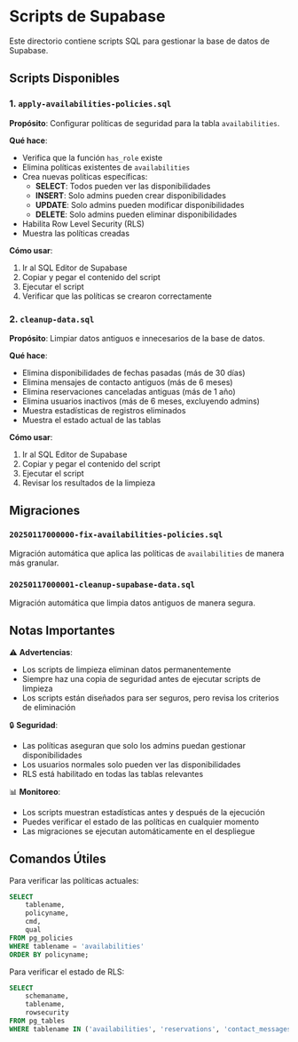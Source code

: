 # Scripts de Supabase

Este directorio contiene scripts SQL para gestionar la base de datos de Supabase.

## Scripts Disponibles

### 1. `apply-availabilities-policies.sql`
**Propósito**: Configurar políticas de seguridad para la tabla `availabilities`.

**Qué hace**:
- Verifica que la función `has_role` existe
- Elimina políticas existentes de `availabilities`
- Crea nuevas políticas específicas:
  - **SELECT**: Todos pueden ver las disponibilidades
  - **INSERT**: Solo admins pueden crear disponibilidades
  - **UPDATE**: Solo admins pueden modificar disponibilidades
  - **DELETE**: Solo admins pueden eliminar disponibilidades
- Habilita Row Level Security (RLS)
- Muestra las políticas creadas

**Cómo usar**:
1. Ir al SQL Editor de Supabase
2. Copiar y pegar el contenido del script
3. Ejecutar el script
4. Verificar que las políticas se crearon correctamente

### 2. `cleanup-data.sql`
**Propósito**: Limpiar datos antiguos e innecesarios de la base de datos.

**Qué hace**:
- Elimina disponibilidades de fechas pasadas (más de 30 días)
- Elimina mensajes de contacto antiguos (más de 6 meses)
- Elimina reservaciones canceladas antiguas (más de 1 año)
- Elimina usuarios inactivos (más de 6 meses, excluyendo admins)
- Muestra estadísticas de registros eliminados
- Muestra el estado actual de las tablas

**Cómo usar**:
1. Ir al SQL Editor de Supabase
2. Copiar y pegar el contenido del script
3. Ejecutar el script
4. Revisar los resultados de la limpieza

## Migraciones

### `20250117000000-fix-availabilities-policies.sql`
Migración automática que aplica las políticas de `availabilities` de manera más granular.

### `20250117000001-cleanup-supabase-data.sql`
Migración automática que limpia datos antiguos de manera segura.

## Notas Importantes

⚠️ **Advertencias**:
- Los scripts de limpieza eliminan datos permanentemente
- Siempre haz una copia de seguridad antes de ejecutar scripts de limpieza
- Los scripts están diseñados para ser seguros, pero revisa los criterios de eliminación

🔒 **Seguridad**:
- Las políticas aseguran que solo los admins puedan gestionar disponibilidades
- Los usuarios normales solo pueden ver las disponibilidades
- RLS está habilitado en todas las tablas relevantes

📊 **Monitoreo**:
- Los scripts muestran estadísticas antes y después de la ejecución
- Puedes verificar el estado de las políticas en cualquier momento
- Las migraciones se ejecutan automáticamente en el despliegue

## Comandos Útiles

Para verificar las políticas actuales:
```sql
SELECT 
    tablename,
    policyname,
    cmd,
    qual
FROM pg_policies 
WHERE tablename = 'availabilities'
ORDER BY policyname;
```

Para verificar el estado de RLS:
```sql
SELECT 
    schemaname,
    tablename,
    rowsecurity
FROM pg_tables 
WHERE tablename IN ('availabilities', 'reservations', 'contact_messages');
``` 